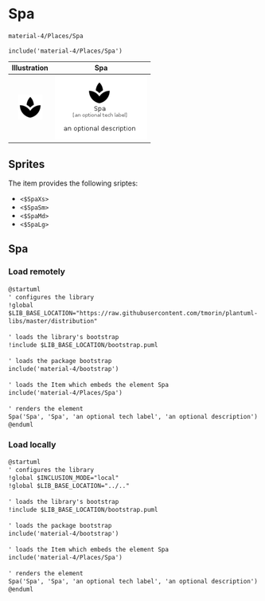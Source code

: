 # Spa


```text
material-4/Places/Spa
```

```text
include('material-4/Places/Spa')
```



| Illustration | Spa |
| :---: | :---: |
| ![illustration for Illustration](../../material-4/Places/Spa.png) | ![illustration for Spa](../../material-4/Places/Spa.Local.png) |



## Sprites
The item provides the following sriptes:

- `<$SpaXs>`
- `<$SpaSm>`
- `<$SpaMd>`
- `<$SpaLg>`





## Spa

### Load remotely
```plantuml
@startuml
' configures the library
!global $LIB_BASE_LOCATION="https://raw.githubusercontent.com/tmorin/plantuml-libs/master/distribution"

' loads the library's bootstrap
!include $LIB_BASE_LOCATION/bootstrap.puml

' loads the package bootstrap
include('material-4/bootstrap')

' loads the Item which embeds the element Spa
include('material-4/Places/Spa')

' renders the element
Spa('Spa', 'Spa', 'an optional tech label', 'an optional description')
@enduml
```

### Load locally
```plantuml
@startuml
' configures the library
!global $INCLUSION_MODE="local"
!global $LIB_BASE_LOCATION="../.."

' loads the library's bootstrap
!include $LIB_BASE_LOCATION/bootstrap.puml

' loads the package bootstrap
include('material-4/bootstrap')

' loads the Item which embeds the element Spa
include('material-4/Places/Spa')

' renders the element
Spa('Spa', 'Spa', 'an optional tech label', 'an optional description')
@enduml
```


